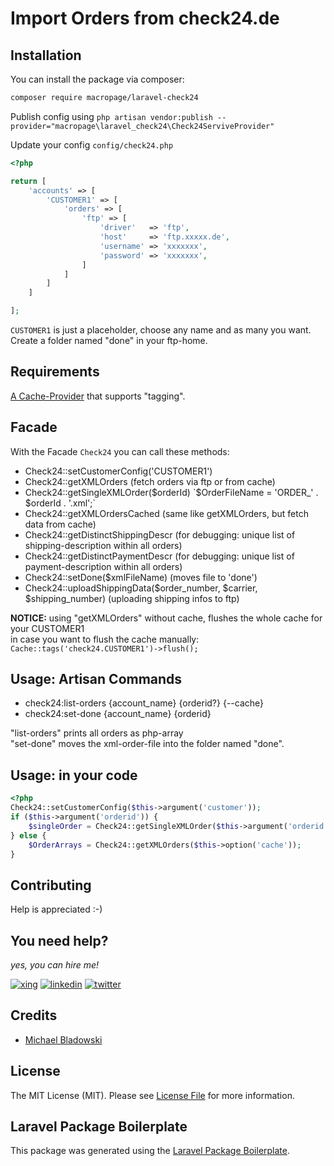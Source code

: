 # Import Orders from check24.de

## Installation

You can install the package via composer:

```bash
composer require macropage/laravel-check24
```

Publish config using `php artisan vendor:publish --provider="macropage\laravel_check24\Check24ServiveProvider"`  

Update your config `config/check24.php`
```php
<?php

return [
    'accounts' => [
        'CUSTOMER1' => [
            'orders' => [
                'ftp' => [
                    'driver'   => 'ftp',
                    'host'     => 'ftp.xxxxx.de',
                    'username' => 'xxxxxxx',
                    'password' => 'xxxxxxx',
                ]
            ]
        ]
    ]

];
```
`CUSTOMER1` is just a placeholder, choose any name and as many you want.  
Create a folder named "done" in your ftp-home.

## Requirements
[A Cache-Provider](https://laravel.com/docs/7.x/cache#cache-tags) that supports "tagging".

## Facade
With the Facade `Check24` you can call these methods:

- Check24::setCustomerConfig('CUSTOMER1')
- Check24::getXMLOrders (fetch orders via ftp or from cache)
- Check24::getSingleXMLOrder($orderId) `$OrderFileName = 'ORDER_' . $orderId . '.xml';`
- Check24::getXMLOrdersCached (same like getXMLOrders, but fetch data from cache)
- Check24::getDistinctShippingDescr (for debugging: unique list of shipping-description within all orders)
- Check24::getDistinctPaymentDescr (for debugging: unique list of payment-description within all orders)
- Check24::setDone($xmlFileName) (moves file to 'done')
- Check24::uploadShippingData($order_number, $carrier, $shipping_number) (uploading shipping infos to ftp)

**NOTICE:** using "getXMLOrders" without cache, flushes the whole cache for your CUSTOMER1  
in case you want to flush the cache manually: `Cache::tags('check24.CUSTOMER1')->flush();` 

## Usage: Artisan Commands
- check24:list-orders {account_name} {orderid?} {--cache}
- check24:set-done {account_name} {orderid}

"list-orders" prints all orders as php-array  
"set-done" moves the xml-order-file into the folder named "done".

## Usage: in your code
```php
<?php
Check24::setCustomerConfig($this->argument('customer'));
if ($this->argument('orderid')) {
    $singleOrder = Check24::getSingleXMLOrder($this->argument('orderid'), $this->option('cache'));
} else {
    $OrderArrays = Check24::getXMLOrders($this->option('cache'));
}
```

## Contributing

Help is appreciated :-)

## You need help?
_yes, you can hire me!_  
    
[![xing](https://i.imgur.com/V3RuEM7.png)](https://www.xing.com/profile/Michael_Bladowski/cv)
[![linkedin](https://i.imgur.com/UNH7YtM.png)](https://www.linkedin.com/in/macropage/)
[![twitter](https://i.imgur.com/iSv2xRb.png)](https://twitter.com/michabbb)

## Credits
- [Michael Bladowski](https://github.com/michabbb)

## License

The MIT License (MIT). Please see [License File](LICENSE.md) for more information.

## Laravel Package Boilerplate

This package was generated using the [Laravel Package Boilerplate](https://laravelpackageboilerplate.com).
